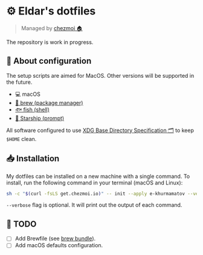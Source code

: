 # ⚙️ Eldar's dotfiles

> Managed by [chezmoi 🏠](https://www.chezmoi.io/)

The repository is work in progress.

## 🔎 About configuration

The setup scripts are aimed for MacOS. Other versions will be supported in the future.

- 💻 macOS
- [🍺 brew (package manager)][brew]
- [🐟 fish (shell)][fish-shell]
- [🚀 Starship (prompt)][starship]

All software configured to use [XDG Base Directory Specification 🗂️][xdg-spec] to keep `$HOME` clean.

## 📥 Installation

My dotfiles can be installed on a new machine with a single command. To install, run the following command in your terminal (macOS and Linux):

```sh
sh -c "$(curl -fsLS get.chezmoi.io)" -- init --apply e-khurmamatov --verbose
```

`--verbose` flag is optional. It will print out the output of each command.

## 📌 TODO

- [ ] Add Brewfile (see [brew bundle][brew-bundle]).
- [ ] Add macOS defaults configuration.

<!--
## ©️ Licence

Anyone is free to copy, modify, publish, use, or distribute this software in source code form for any non-commercial purpose and by any means.

See [LICENCE](/LICENCE) for details.
-->

[brew]: https://brew.sh/
[fish-shell]: https://fishshell.com/
[starship]: https://starship.rs/
[xdg-spec]: https://wiki.archlinux.org/title/XDG_Base_Directory
[brew-bundle]: https://github.com/Homebrew/homebrew-bundle
